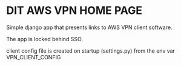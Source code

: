 # DIT AWS VPN HOME PAGE

Simple django app that presents links to AWS VPN client software.  

The app is locked behind SSO.

client config file is created on startup (settings.py) from the env var VPN_CLIENT_CONFIG
